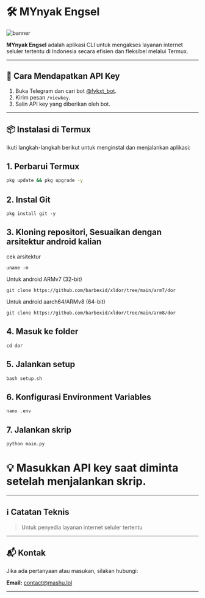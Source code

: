 # 🛠️ MYnyak Engsel

![banner](bnr.png)

**MYnyak Engsel** adalah aplikasi CLI untuk mengakses layanan internet seluler tertentu di Indonesia secara efisien dan fleksibel melalui Termux.

---

## 🔑 Cara Mendapatkan API Key

1. Buka Telegram dan cari bot [@fykxt_bot](https://t.me/fykxt_bot).
2. Kirim pesan `/viewkey`.
3. Salin API key yang diberikan oleh bot.

---

## 📦 Instalasi di Termux

Ikuti langkah-langkah berikut untuk menginstal dan menjalankan aplikasi:

## 1. Perbarui Termux
```bash
pkg update && pkg upgrade -y
```
## 2. Instal Git
```
pkg install git -y
```
## 3. Kloning repositori, Sesuaikan dengan arsitektur android kalian
cek arsitektur 
```
uname -m
```
Untuk android ARMv7 (32-bit)
```
git clone https://github.com/barbexid/xldor/tree/main/arm7/dor
```
Untuk android aarch64/ARMv8 (64-bit)
```
git clone https://github.com/barbexid/xldor/tree/main/arm8/dor
```

## 4. Masuk ke folder
```
cd dor
```
## 5. Jalankan setup
```
bash setup.sh
```
## 6. Konfigurasi Environment Variables
```
nano .env
```
## 7. Jalankan skrip
```
python main.py
```
# 💡 Masukkan API key saat diminta setelah menjalankan skrip.

---

## ℹ️ Catatan Teknis

> Untuk penyedia layanan internet seluler tertentu

---

## 📬 Kontak

Jika ada pertanyaan atau masukan, silakan hubungi:

**Email:** [contact@mashu.lol](mailto:contact@mashu.lol)

---
